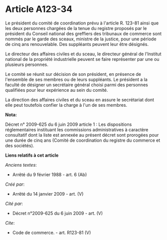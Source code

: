 # Article A123-34

Le président du comité de coordination prévu à l'article R. 123-81 ainsi que les deux personnes chargées de la tenue du
registre proposés par le président du Conseil national des greffiers des tribunaux de commerce sont nommés par le garde des
sceaux, ministre de la justice, pour une période de cinq ans renouvelable. Des suppléants peuvent leur être désignés. 

Le directeur des affaires civiles et du sceau, le directeur général de l'Institut national de la propriété industrielle
peuvent se faire représenter par une ou plusieurs personnes. 

Le comité se réunit sur décision de son président, en présence de l'ensemble de ses membres ou de leurs suppléants. Le
président a la faculté de désigner un secrétaire général choisi parmi des personnes qualifiées pour leur expérience au sein
du comité. 

La direction des affaires civiles et du sceau en assure le secrétariat dont elle peut toutefois confier la charge à l'un de
ses membres.

**Nota:**

Décret n° 2009-625 du 6 juin 2009 article 1 : Les dispositions réglementaires instituant les commissions administratives à
caractère consultatif dont la liste est annexée au présent décret sont prorogées pour une durée de cinq ans (Comité de
coordination du registre du commerce et des sociétés).

**Liens relatifs à cet article**

_Anciens textes_:

  - Arrêté du 9 février 1988 - art. 6 (Ab)

_Créé par_:

  - Arrêté du 14 janvier 2009 - art. (V)

_Cité par_:

  - Décret n°2009-625 du 6 juin 2009 - art. (V)

_Cite_:

  - Code de commerce. - art. R123-81 (V)
